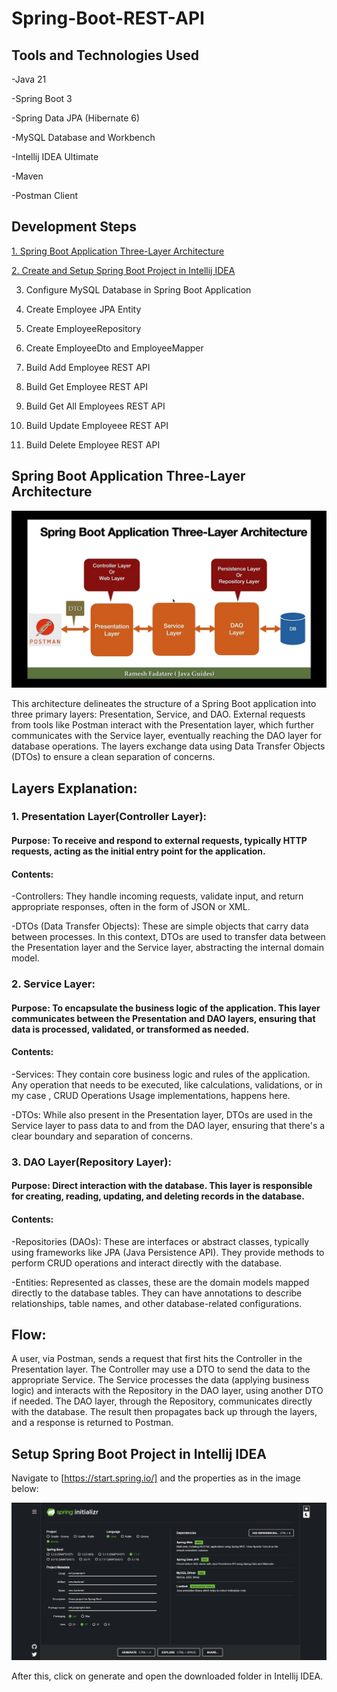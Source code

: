 # Spring-Boot-REST-API

## Tools and Technologies Used

-Java 21

-Spring Boot 3

-Spring Data JPA (Hibernate 6)

-MySQL Database and Workbench

-Intellij IDEA Ultimate

-Maven

-Postman Client

## Development Steps

[1. Spring Boot Application Three-Layer Architecture](#Spring-Boot-Application-Three-Layer-Architecture)

[2. Create and Setup Spring Boot Project in Intellij IDEA](#Setup-Spring-Boot-Project-in-Intellij-IDEA)

3. Configure MySQL Database in Spring Boot Application

4. Create Employee JPA Entity

5. Create EmployeeRepository

6. Create EmployeeDto and EmployeeMapper

7. Build Add Employee REST API

8. Build Get Employee REST API

9. Build Get All Employees REST API

10. Build Update Employeee REST API

11. Build Delete Employee REST API

## Spring Boot Application Three-Layer Architecture

![Alt Text](https://github.com/Razvan03/Spring-Boot-REST-API/blob/main/SpringBoot%20App/ThreeLayers.jpg)

This architecture delineates the structure of a Spring Boot application into three primary layers: Presentation, Service, and DAO. External requests from tools like Postman interact with the Presentation layer, which further communicates with the Service layer, eventually reaching the DAO layer for database operations. The layers exchange data using Data Transfer Objects (DTOs) to ensure a clean separation of concerns.

## Layers Explanation:

### 1. Presentation Layer(Controller Layer):

#### Purpose: To receive and respond to external requests, typically HTTP requests, acting as the initial entry point for the application.

#### Contents:

-Controllers: They handle incoming requests, validate input, and return appropriate responses, often in the form of JSON or XML.

-DTOs (Data Transfer Objects): These are simple objects that carry data between processes. In this context, DTOs are used to transfer data between the Presentation layer and the Service layer, abstracting the internal domain model.

### 2. Service Layer:

#### Purpose: To encapsulate the business logic of the application. This layer communicates between the Presentation and DAO layers, ensuring that data is processed, validated, or transformed as needed.

#### Contents:

-Services: They contain core business logic and rules of the application. Any operation that needs to be executed, like calculations, validations, or in my case , CRUD Operations Usage implementations, happens here.

-DTOs: While also present in the Presentation layer, DTOs are used in the Service layer to pass data to and from the DAO layer, ensuring that there's a clear boundary and separation of concerns.

### 3. DAO Layer(Repository Layer):

#### Purpose: Direct interaction with the database. This layer is responsible for creating, reading, updating, and deleting records in the database.

#### Contents:

-Repositories (DAOs): These are interfaces or abstract classes, typically using frameworks like JPA (Java Persistence API). They provide methods to perform CRUD operations and interact directly with the database.

-Entities: Represented as classes, these are the domain models mapped directly to the database tables. They can have annotations to describe relationships, table names, and other database-related configurations.

## Flow:

A user, via Postman, sends a request that first hits the Controller in the Presentation layer. The Controller may use a DTO to send the data to the appropriate Service. The Service processes the data (applying business logic) and interacts with the Repository in the DAO layer, using another DTO if needed. The DAO layer, through the Repository, communicates directly with the database. The result then propagates back up through the layers, and a response is returned to Postman.


## Setup Spring Boot Project in Intellij IDEA

Navigate to [https://start.spring.io/] and the properties as in the image below:

![Alt Text](https://github.com/Razvan03/Spring-Boot-REST-API/blob/main/SpringBoot%20App/Spring.png)

After this, click on generate and open the downloaded folder in Intellij IDEA.
